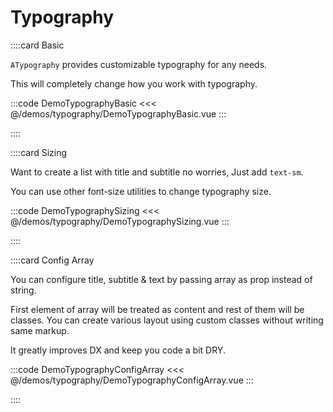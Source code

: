 # Typography

<!-- TODO: Replace ABtn with AAvatar when ready. -->

<!-- 👉 Basic -->
::::card Basic

`ATypography` provides customizable typography for any needs.

This will completely change how you work with typography.

:::code DemoTypographyBasic
<<< @/demos/typography/DemoTypographyBasic.vue
:::

::::

<!-- 👉 Sizing -->
::::card Sizing

Want to create a list with title and subtitle no worries, Just add `text-sm`.

You can use other font-size utilities to change typography size.

:::code DemoTypographySizing
<<< @/demos/typography/DemoTypographySizing.vue
:::

::::

<!-- 👉 Config Array -->
::::card Config Array

You can configure title, subtitle & text by passing array as prop instead of string.

First element of array will be treated as content and rest of them will be classes. You can create various layout using custom classes without writing same markup.

It greatly improves DX and keep you code a bit DRY.

:::code DemoTypographyConfigArray
<<< @/demos/typography/DemoTypographyConfigArray.vue
:::

::::
